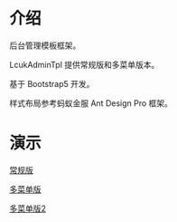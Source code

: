 # 介绍

后台管理模板框架。

LcukAdminTpl 提供常规版和多菜单版本。

基于 Bootstrap5 开发。

样式布局参考蚂蚁金服 Ant Design Pro 框架。

# 演示

[常规版](http://luckadmintpl.lh707.com/常规版)

[多菜单版](http://luckadmintpl.lh707.com/多菜单版)

[多菜单版2](http://luckadmintpl.lh707.com/多菜单版2)
